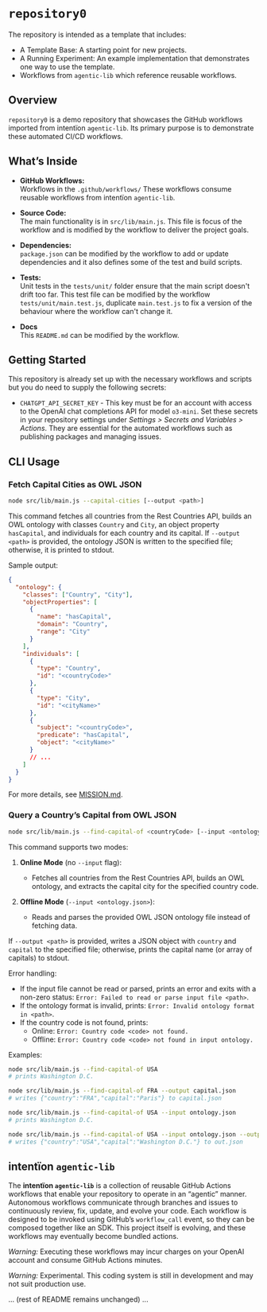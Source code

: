 # `repository0`

The repository is intended as a template that includes:
* A Template Base: A starting point for new projects.
* A Running Experiment: An example implementation that demonstrates one way to use the template.
* Workflows from `agentic-lib` which reference reusable workflows.

## Overview
`repository0` is a demo repository that showcases the GitHub workflows imported from intentïon `agentic-lib`. Its primary purpose is to demonstrate these automated CI/CD workflows.

## What’s Inside

- **GitHub Workflows:**  
  Workflows in the `.github/workflows/` These workflows consume reusable workflows from intentïon `agentic-lib`.

- **Source Code:**  
  The main functionality is in `src/lib/main.js`. This file is focus of the workflow and is modified by the workflow to deliver the project goals.

- **Dependencies:**  
  `package.json` can be modified by the workflow to add or update dependencies and it also defines some of the test and build scripts.

- **Tests:**  
  Unit tests in the `tests/unit/` folder ensure that the main script doesn't drift too far.  This test file can be modified by the workflow `tests/unit/main.test.js`, duplicate `main.test.js` to fix a version of the behaviour where the workflow can't change it.

- **Docs**  
  This `README.md` can be modified by the workflow.

## Getting Started

This repository is already set up with the necessary workflows and scripts but you do need to supply the following secrets:
- `CHATGPT_API_SECRET_KEY` - This key must be for an account with access to the OpenAI chat completions API for model `o3-mini`.
  Set these secrets in your repository settings under *Settings > Secrets and Variables > Actions*. They are essential for the automated workflows such as publishing packages and managing issues.

## CLI Usage

### Fetch Capital Cities as OWL JSON

```bash
node src/lib/main.js --capital-cities [--output <path>]
```

This command fetches all countries from the Rest Countries API, builds an OWL ontology with classes `Country` and `City`, an object property `hasCapital`, and individuals for each country and its capital. If `--output <path>` is provided, the ontology JSON is written to the specified file; otherwise, it is printed to stdout.

Sample output:

```json
{
  "ontology": {
    "classes": ["Country", "City"],
    "objectProperties": [
      {
        "name": "hasCapital",
        "domain": "Country",
        "range": "City"
      }
    ],
    "individuals": [
      {
        "type": "Country",
        "id": "<countryCode>"
      },
      {
        "type": "City",
        "id": "<cityName>"
      },
      {
        "subject": "<countryCode>",
        "predicate": "hasCapital",
        "object": "<cityName>"
      }
      // ...
    ]
  }
}
```

For more details, see [MISSION.md](MISSION.md).

### Query a Country’s Capital from OWL JSON

```bash
node src/lib/main.js --find-capital-of <countryCode> [--input <ontology.json>] [--output <path>]
```

This command supports two modes:

1. **Online Mode** (no `--input` flag):
   - Fetches all countries from the Rest Countries API, builds an OWL ontology, and extracts the capital city for the specified country code.

2. **Offline Mode** (`--input <ontology.json>`):
   - Reads and parses the provided OWL JSON ontology file instead of fetching data.

If `--output <path>` is provided, writes a JSON object with `country` and `capital` to the specified file; otherwise, prints the capital name (or array of capitals) to stdout.

Error handling:
- If the input file cannot be read or parsed, prints an error and exits with a non-zero status: `Error: Failed to read or parse input file <path>`.
- If the ontology format is invalid, prints: `Error: Invalid ontology format in <path>`.
- If the country code is not found, prints:
  - Online: `Error: Country code <code> not found.`
  - Offline: `Error: Country code <code> not found in input ontology.`

Examples:

```bash
node src/lib/main.js --find-capital-of USA
# prints Washington D.C.

node src/lib/main.js --find-capital-of FRA --output capital.json
# writes {"country":"FRA","capital":"Paris"} to capital.json

node src/lib/main.js --find-capital-of USA --input ontology.json
# prints Washington D.C.

node src/lib/main.js --find-capital-of USA --input ontology.json --output out.json
# writes {"country":"USA","capital":"Washington D.C."} to out.json
```

## intentïon `agentic-lib`

The **intentïon `agentic-lib`** is a collection of reusable GitHub Actions workflows that enable your repository to operate in an “agentic” manner. Autonomous workflows communicate through branches and issues to continuously review, fix, update, and evolve your code. Each workflow is designed to be invoked using GitHub’s `workflow_call` event, so they can be composed together like an SDK. This project itself is evolving, and these workflows may eventually become bundled actions.

*Warning:* Executing these workflows may incur charges on your OpenAI account and consume GitHub Actions minutes.

*Warning:* Experimental. This coding system is still in development and may not suit production use.

... (rest of README remains unchanged) ...